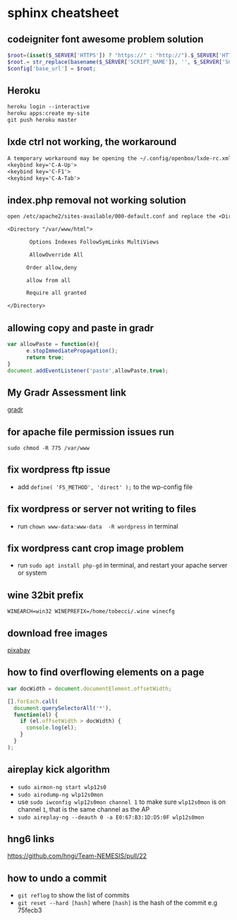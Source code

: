 # sphinx cheatsheet

## codeigniter font awesome problem solution

```php
$root=(isset($_SERVER['HTTPS']) ? "https://" : "http://").$_SERVER['HTTP_HOST'];
$root.= str_replace(basename($_SERVER['SCRIPT_NAME']), '', $_SERVER['SCRIPT_NAME']);
$config['base_url'] = $root;
```

## Heroku

```txt
heroku login --interactive
heroku apps:create my-site
git push heroku master
```

## lxde ctrl not working, the workaround

```txt
A temporary workaround may be opening the ~/.config/openbox/lxde-rc.xml config file in a text editor, finding the section and then manually adding the "C-" to the field like this:
<keybind key='C-A-Up'>
<keybind key='C-F1'>
<keybind key='C-A-Tab'>
```

## index.php removal not working solution

```txt
open /etc/apache2/sites-available/000-default.conf and replace the <Directory > tag with the code below. in some cases you add it

<Directory "/var/www/html">

       Options Indexes FollowSymLinks MultiViews

       AllowOverride All

      Order allow,deny

      allow from all

      Require all granted

</Directory>
```

## allowing copy and paste in gradr

```javascript
var allowPaste = function(e){
      e.stopImmediatePropagation();
      return true;
}
document.addEventListener('paste',allowPaste,true);
```

## My Gradr Assessment link

[gradr](https://mygradr.web.app/RLSn4T6mJmQBORq7vnOt/!#intro)


## for apache file permission issues run

`sudo chmod -R 775 /var/www`

## fix wordpress ftp issue

* add `define( 'FS_METHOD', 'direct' );` to the wp-config file

## fix wordpress or server not writing to files

* run `chown www-data:www-data  -R wordpress` in terminal

## fix wordpress cant crop image problem

* run `sudo apt install php-gd` in terminal, and restart your apache server or system

## wine 32bit prefix
`WINEARCH=win32 WINEPREFIX=/home/tobecci/.wine winecfg`

## download free images
[pixabay](https://pixabay.com)

## how to find overflowing elements on a page

```js
var docWidth = document.documentElement.offsetWidth;

[].forEach.call(
  document.querySelectorAll('*'),
  function(el) {
    if (el.offsetWidth > docWidth) {
      console.log(el);
    }
  }
);
```

## aireplay kick algorithm
* `sudo airmon-ng start wlp12s0`
* `sudo airodump-ng wlp12s0mon`
* use `sudo iwconfig wlp12s0mon channel 1` to make sure `wlp12s0mon` is on channel `1`, that is the same channel as the AP 
* `sudo aireplay-ng --deauth 0 -a E0:67:B3:1D:D5:0F wlp12s0mon`

## hng6 links
https://github.com/hngi/Team-NEMESIS/pull/22

## how to undo a commit

* `git reflog` to show the list of commits
* `git reset --hard [hash]` where `[hash]` is the hash of the commit e.g 75fecb3

## 
